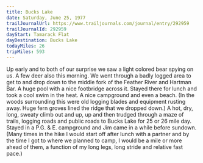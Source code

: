 ```yaml
---
title: Bucks Lake
date: Saturday, June 25, 1977
trailJournalUrl: https://www.trailjournals.com/journal/entry/292959
trailJournalId: 292959
dayStart: Tamarack Flat
dayDestination: Bucks Lake
todayMiles: 26
tripMiles: 593
---
```

Up early and to both of our surprise we saw a light colored bear spying on us. A few deer also this morning. We went through a badly logged area to get to and drop down to the middle fork of the Feather River and Hartman Bar. A huge pool with a nice footbridge across it. Stayed there for lunch and took a cool swim in the heat. A nice campground and even a beach. (In the woods surrounding this were old logging blades and equipment rusting away. Huge fern groves lined the ridge that we dropped down.) A hot, dry, long, sweaty climb out and up, up and then trudged through a maze of trails, logging roads and public roads to Bucks Lake for 25 or 26 mile day. Stayed in a P.G. & E. campground and Jim came in a while before sundown. (Many times in the hike I would start off after lunch with a partner and by the time I got to where we planned to camp, I would be a mile or more ahead of them, a function of my long legs, long stride and relative fast pace.)
